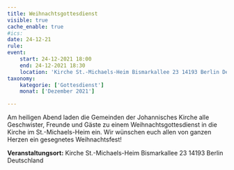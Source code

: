 ```yaml
---
title: Weihnachtsgottesdienst
visible: true
cache_enable: true
#ics: 
date: 24-12-21
rule: 
event:
	start: 24-12-2021 18:00
	end: 24-12-2021 18:30
	location: 'Kirche St.-Michaels-Heim Bismarkallee 23 14193 Berlin Deutschland'
taxonomy:
	kategorie: ['Gottesdienst']
	monat: ['Dezember 2021']

---
```

Am heiligen Abend laden die Gemeinden der Johannisches Kirche alle Geschwister, Freunde und Gäste zu einem Weihnachtsgottesdienst in die Kirche im St.-Michaels-Heim ein. Wir wünschen euch allen von ganzen Herzen ein gesegnetes Weihnachtsfest!



**Veranstaltungsort:** Kirche St.-Michaels-Heim
Bismarkallee 23
14193 Berlin
Deutschland

